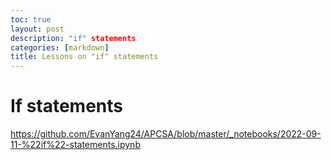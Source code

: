 ```yaml
---
toc: true
layout: post
description: "if" statements
categories: [markdown]
title: Lessons on "if" statements
---
```

# If statements
https://github.com/EvanYang24/APCSA/blob/master/_notebooks/2022-09-11-%22if%22-statements.ipynb